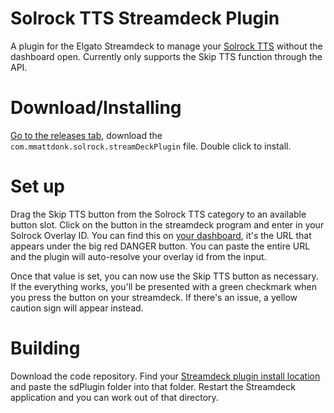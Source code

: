 # Solrock TTS Streamdeck Plugin
 A plugin for the Elgato Streamdeck to manage your [Solrock TTS](https://solrock.mmattdonk.com/) without the dashboard open. Currently only supports the Skip TTS function through the API.
 
# Download/Installing

 [Go to the releases tab](https://github.com/SocksTheWolf/streamdeck-solrocktts/releases/latest/), download the `com.mmattdonk.solrock.streamDeckPlugin` file. Double click to install.
 
# Set up

 Drag the Skip TTS button from the Solrock TTS category to an available button slot. Click on the button in the streamdeck program and enter in your Solrock Overlay ID. You can find this on [your dashboard](https://solrock.mmattdonk.com/dashboard), it's the URL that appears under the big red DANGER button. You can paste the entire URL and the plugin will auto-resolve your overlay id from the input.
 
 Once that value is set, you can now use the Skip TTS button as necessary. If the everything works, you'll be presented with a green checkmark when you press the button on your streamdeck. If there's an issue, a yellow caution sign will appear instead.
 
# Building
 Download the code repository. Find your [Streamdeck plugin install location](https://developer.elgato.com/documentation/stream-deck/sdk/create-your-own-plugin/) and paste the sdPlugin folder into that folder. Restart the Streamdeck application and you can work out of that directory.
